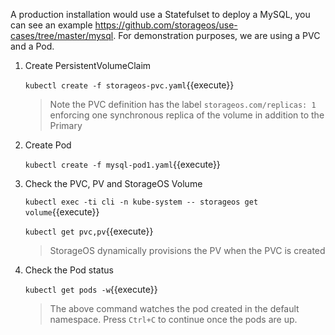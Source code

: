 A production installation would use a Statefulset to deploy a MySQL, you can
see an example https://github.com/storageos/use-cases/tree/master/mysql. For
demonstration purposes, we are using a PVC and a Pod.

1. Create PersistentVolumeClaim

    `kubectl create -f storageos-pvc.yaml`{{execute}}


    > Note the PVC definition has the label `storageos.com/replicas: 1`
    > enforcing one synchronous replica of the volume in addition to the
    > Primary

1. Create Pod

    `kubectl create -f mysql-pod1.yaml`{{execute}}

1. Check the PVC, PV and StorageOS Volume

    `kubectl exec -ti cli -n kube-system -- storageos get volume`{{execute}}

    `kubectl get pvc,pv`{{execute}}

    > StorageOS dynamically provisions the PV when the PVC is created


1. Check the Pod status

    `kubectl get pods -w`{{execute}}

    > The above command watches the pod created in the default namespace. Press
    > `Ctrl+C` to continue once the pods are up.
